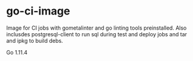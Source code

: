 # go-ci-image #

Image for CI jobs with gometalinter and go linting tools preinstalled.
Also inclusdes postgresql-client to run sql during test and deploy jobs and tar and ipkg to build debs.

Go 1.11.4


